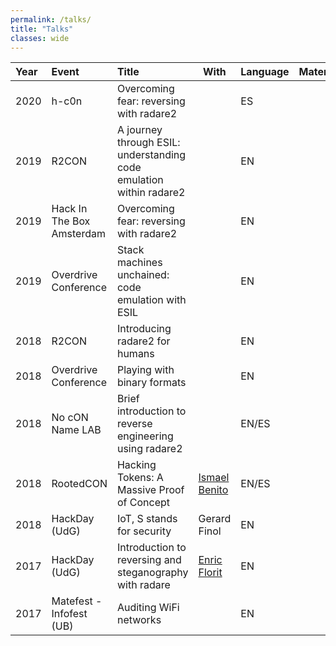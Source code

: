 ```yaml
---
permalink: /talks/
title: "Talks"
classes: wide
---
```


| Year | Event                     | Title                                                        | With                                                       | Language | Materials                                                    |
| :--- | :------------------------ | :----------------------------------------------------------- | ---------------------------------------------------------- | :------- | :----------------------------------------------------------- |
| 2020 | h-c0n                     | Overcoming fear: reversing with radare2                      |                                                            | ES       | [<i class="fas fa-file-powerpoint"></i>](https://github.com/arnaugamez/talks/raw/master/2020/00_h-c0n/slides.pdf) [<i class="fab fa-github-square"></i>](https://github.com/arnaugamez/talks/tree/master/2020/00_h-c0n) |
| 2019 | R2CON                     | A journey through ESIL: understanding code emulation within radare2 |                                                            | EN       | [<i class="fas fa-file-powerpoint"></i>](https://github.com/arnaugamez/talks/raw/master/2019/02_r2con/slides.pdf) [<i class="fab fa-youtube"></i>](https://www.youtube.com/watch?v=MaFafykTASw) [<i class="fab fa-github-square"></i>](https://github.com/arnaugamez/talks/tree/master/2019/02_r2con) |
| 2019 | Hack In The Box Amsterdam | Overcoming fear: reversing with radare2                      |                                                            | EN       | [<i class="fas fa-file-powerpoint"></i>](https://github.com/arnaugamez/talks/raw/master/2019/01_hackinthebox-ams/slides.pdf) [<i class="fab fa-youtube"></i>](https://www.youtube.com/watch?v=317dNavABKo) [<i class="fab fa-github-square"></i>](https://github.com/arnaugamez/talks/tree/master/2019/01_hackinthebox-ams) |
| 2019 | Overdrive Conference      | Stack machines unchained: code emulation with ESIL           |                                                            | EN       | [<i class="fas fa-file-powerpoint"></i>](https://github.com/arnaugamez/talks/raw/master/2019/00_overdriveconference/slides.pdf) [<i class="fab fa-github-square"></i>](https://github.com/arnaugamez/talks/tree/master/2019/00_overdriveconference) |
| 2018 | R2CON                     | Introducing radare2 for humans                               |                                                            | EN       | [<i class="fas fa-file-powerpoint"></i>](https://github.com/arnaugamez/talks/raw/master/2018/04_r2con/slides.pdf) [<i class="fab fa-youtube"></i>](https://www.youtube.com/watch?v=ARH1S8ygDnk) |
| 2018 | Overdrive Conference      | Playing with binary formats                                  |                                                            | EN       | [<i class="fas fa-file-powerpoint"></i>](https://github.com/arnaugamez/talks/raw/master/2018/03_overdriveconference/slides.pdf) |
| 2018 | No cON Name LAB           | Brief introduction to reverse engineering using radare2      |                                                            | EN/ES    | [<i class="fas fa-file-powerpoint"></i>](https://github.com/arnaugamez/talks/raw/master/2018/02_noconname-lab/slides.pdf) [<i class="fab fa-vimeo"></i>](https://vimeo.com/267633324) [<i class="fab fa-github-square"></i>](https://github.com/arnaugamez/talks/tree/master/2018/02_noconname-lab) |
| 2018 | RootedCON                 | Hacking Tokens: A Massive Proof of Concept                   | <a href="https://twitter.com/ismansiete">Ismael Benito</a> | EN/ES    | [<i class="fas fa-file-powerpoint"></i>](https://www.slideshare.net/rootedcon/ismael-benito-arnau-gmez-hacking-tokens-a-massive-poc) [<i class="fab fa-youtube"></i>](https://www.youtube.com/watch?v=IRwxOooQVZY) |
| 2018 | HackDay (UdG)             | IoT, S stands for security                                   | Gerard Finol                                               | EN       | [<i class="fas fa-file-powerpoint"></i>](https://github.com/arnaugamez/talks/raw/master/2018/00_hackday-udg/slides.pdf) |
| 2017 | HackDay (UdG)             | Introduction to reversing and steganography with radare      | <a href="https://enricflorit.com">Enric Florit</a>         | EN       | [<i class="fas fa-file-powerpoint"></i>](https://github.com/arnaugamez/talks/raw/master/2017/01_hackday-udg/slides.pdf) [<i class="fab fa-github-square"></i>](https://github.com/arnaugamez/talks/tree/master/2017/01_hackday-udg) |
| 2017 | Matefest - Infofest (UB)  | Auditing WiFi networks                                       |                                                            | EN       | [<i class="fas fa-file-powerpoint"></i>](https://slides.com/hackinglliure/taller-matefest-infofest#/) |